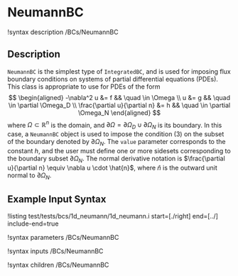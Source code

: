
# NeumannBC
!syntax description /BCs/NeumannBC

## Description
`NeumannBC` is the simplest type of `IntegratedBC`, and is used for
imposing flux boundary conditions on systems of partial differential
equations (PDEs). This class is appropriate to use for PDEs of the
form
$$
\begin{aligned}
  -\nabla^2 u &= f && \quad \in \Omega \\
  u &= g && \quad \in \partial \Omega_D \\
  \frac{\partial u}{\partial n} &= h && \quad \in \partial \Omega_N
\end{aligned}
$$
where $\Omega \subset \mathbb{R}^n$ is the domain, and $\partial
\Omega = \partial \Omega_D \cup \partial \Omega_N$ is its boundary. In
this case, a `NeumannBC` object is used to impose the condition (3) on
the subset of the boundary denoted by $\partial \Omega_N$. The `value`
parameter corresponds to the constant $h$, and the user must define
one or more sidesets corresponding to the boundary subset $\partial
\Omega_N$.  The normal derivative notation is $\frac{\partial
u}{\partial n} \equiv \nabla u \cdot \hat{n}$, where $\hat{n}$ is the
outward unit normal to $\partial \Omega_N$.

## Example Input Syntax
!listing test/tests/bcs/1d_neumann/1d_neumann.i start=[./right] end=[../] include-end=true

!syntax parameters /BCs/NeumannBC

!syntax inputs /BCs/NeumannBC

!syntax children /BCs/NeumannBC
